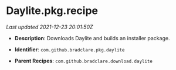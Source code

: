 # Daylite.pkg.recipe

_Last updated 2021-12-23 20:01:50Z_

- **Description**: Downloads Daylite and builds an installer package.

- **Identifier**: `com.github.bradclare.pkg.daylite`

- **Parent Recipes**: `com.github.bradclare.download.daylite`
